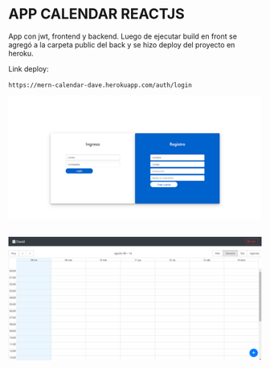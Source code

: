# APP CALENDAR REACTJS

App con jwt, frontend y backend. Luego de ejecutar build en front se agregó a la carpeta public del back y se hizo deploy del proyecto en heroku.

Link deploy:

`https://mern-calendar-dave.herokuapp.com/auth/login`

![MarineGEO circle logo](/image1.png "")

\
![MarineGEO circle logo](/image2.png "")